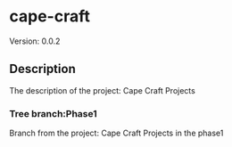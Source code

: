 # cape-craft

Version: 0.0.2

## Description

The description of the project: Cape Craft Projects

### Tree branch:Phase1

Branch from the project: Cape Craft Projects in the phase1
